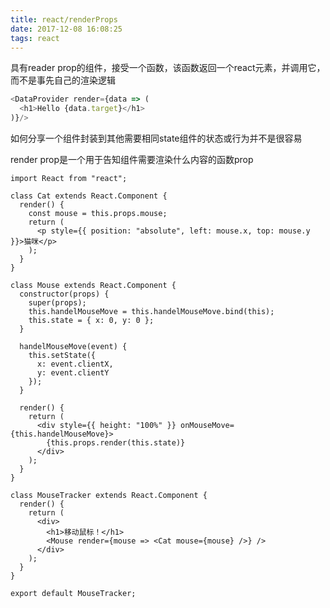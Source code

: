 ```yaml
---
title: react/renderProps
date: 2017-12-08 16:08:25
tags: react
---
```


具有reader prop的组件，接受一个函数，该函数返回一个react元素，并调用它，而不是事先自己的渲染逻辑

```javascript
<DataProvider render={data => (
  <h1>Hello {data.target}</h1>
)}/>
```

如何分享一个组件封装到其他需要相同state组件的状态或行为并不是很容易

render prop是一个用于告知组件需要渲染什么内容的函数prop

```javasccript
import React from "react";

class Cat extends React.Component {
  render() {
    const mouse = this.props.mouse;
    return (
      <p style={{ position: "absolute", left: mouse.x, top: mouse.y }}>猫咪</p>
    );
  }
}

class Mouse extends React.Component {
  constructor(props) {
    super(props);
    this.handelMouseMove = this.handelMouseMove.bind(this);
    this.state = { x: 0, y: 0 };
  }

  handelMouseMove(event) {
    this.setState({
      x: event.clientX,
      y: event.clientY
    });
  }

  render() {
    return (
      <div style={{ height: "100%" }} onMouseMove={this.handelMouseMove}>
        {this.props.render(this.state)}
      </div>
    );
  }
}

class MouseTracker extends React.Component {
  render() {
    return (
      <div>
        <h1>移动鼠标！</h1>
        <Mouse render={mouse => <Cat mouse={mouse} />} />
      </div>
    );
  }
}

export default MouseTracker;

```
